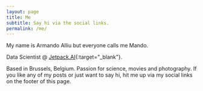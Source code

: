 ```yaml
---
layout: page
title: Me
subtitle: Say hi via the social links.
permalink: /me/
---
```


My name is Armando Alliu but everyone calls me Mando.

Data Scientist @ [Jetpack.AI](https://jetpack.ai/){:target="_blank"}. 

Based in Brussels, Belgium. Passion for science, movies and photography. If you like any of my posts or just want to say hi,
hit me up via my social links on the footer of this page.